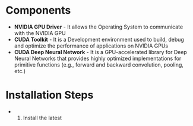 # Components
- **NVIDIA GPU Driver** - It allows the Operating System to communicate with the NVIDIA GPU
- **CUDA Toolkit** - It is a Development environment used to build, debug and optimize the performance of applications on NVIDIA GPUs
- **CUDA Deep Neural Network** - It is a GPU-accelerated library for Deep Neural Networks that provides highly optimized implementations for primitive functions (e.g., forward and backward convolution, pooling, etc.)
# Installation Steps
- 1. Install the latest 
